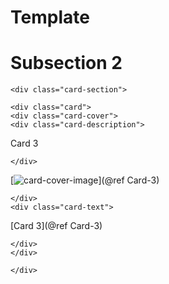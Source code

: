 # Template

# Subsection 2


```@raw html
<div class="card-section">
```

```@raw html
<div class="card">
<div class="card-cover">
<div class="card-description">
```
Card 3
```@raw html
</div>
```
[![card-cover-image](covers/democards_logo.svg)](@ref Card-3)
```@raw html
</div>
<div class="card-text">
```

[Card 3](@ref Card-3)

```@raw html
</div>
</div>
```



```@raw html
</div>
```

